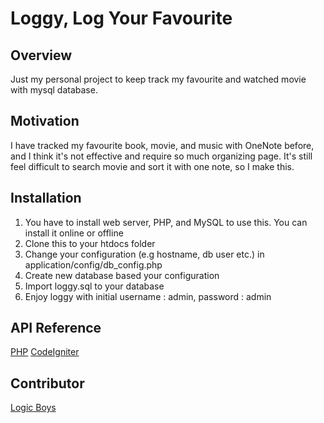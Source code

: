 # Loggy, Log Your Favourite

## Overview

Just my personal project to keep track my favourite and watched movie with mysql database.

## Motivation

I have tracked my favourite book, movie, and music with OneNote before, and I think it's not effective and require so much organizing page. It's still feel difficult to search movie and sort it with one note, so I make this.

## Installation

1. You have to install web server, PHP, and MySQL to use this. You can install it online or offline
2. Clone this to your htdocs folder
3. Change your configuration (e.g hostname, db user etc.) in application/config/db_config.php
4. Create new database based your configuration
5. Import loggy.sql to your database
6. Enjoy loggy with initial username : admin, password : admin

## API Reference

[PHP](http://php.net/manual/en/getting-started.php)
[CodeIgniter](https://www.codeigniter.com/user_guide/)

## Contributor

[Logic Boys](https://twitter.com/logicb0ys)
